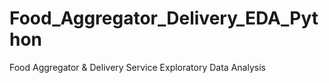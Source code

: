 # Food_Aggregator_Delivery_EDA_Python
Food Aggregator &amp; Delivery Service Exploratory Data Analysis
